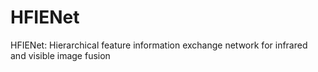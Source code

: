 # HFIENet
HFIENet: Hierarchical feature information exchange network for infrared and visible image fusion
